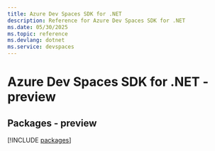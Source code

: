 ```yaml
---
title: Azure Dev Spaces SDK for .NET
description: Reference for Azure Dev Spaces SDK for .NET
ms.date: 05/30/2025
ms.topic: reference
ms.devlang: dotnet
ms.service: devspaces
---
```

# Azure Dev Spaces SDK for .NET - preview
## Packages - preview
[!INCLUDE [packages](dev-spaces-index.md)]